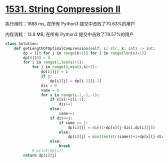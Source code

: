 # [1531. String Compression II](https://leetcode-cn.com/problems/string-compression-ii/)

执行用时：1888 ms, 在所有 Python3 提交中击败了70.63%的用户

内存消耗：13.8 MB, 在所有 Python3 提交中击败了78.57%的用户

```python
class Solution:
    def getLengthOfOptimalCompression(self, s: str, k: int) -> int:
        dp = [[0 for j in range(k+1)] for i in range(len(s)+1)]
        dp[0][0] = 0
        for i in range(1,len(s)+1):
            for j in range(0,min(i,k)+1):
                dp[i][j] = i
                if j:
                    dp[i][j] = dp[i-1][j-1]
                dis = 0
                same = 0
                for x in range(i-1,-1,-1):
                    if s[x]!=s[i-1]:
                        dis+=1
                    else:
                        same+=1
                    if dis<=j:
                        if same == 1:
                            dp[i][j] = min(1+dp[x][j-dis],dp[i][j])
                        else:
                            dp[i][j] = min(len(str(same))+1+dp[x][j-dis],dp[i][j])
                    else:
                        break
            # print(dp[i])
        return dp[i][j]

```

